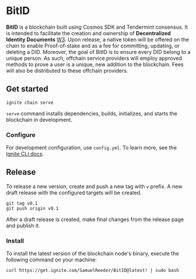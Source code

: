 # BitID
**BitID** is a blockchain built using Cosmos SDK and Tendermint consensus. It is intended to facilitate the creation and ownership of **Decentralized Identity Documents** [W3](https://www.w3.org/TR/did-core/). Upon release, a native token will be offered on the chain to enable Proof-of-stake and as a fee for committing, updating, or deleting a DID. Moreover, the goal of BitID is to ensure every DID belong to a unique person. As such, offchain service providers will employ approved methods to prove a user is a unique, new addition to the blockchain. Fees will also be distributed to these offchain providers.

## Get started

```
ignite chain serve
```

`serve` command installs dependencies, builds, initializes, and starts the blockchain in development.

### Configure

For development configuration, use `config.yml`. To learn more, see the [Ignite CLI docs](https://docs.ignite.com).

## Release
To release a new version, create and push a new tag with `v` prefix. A new draft release with the configured targets will be created.

```
git tag v0.1
git push origin v0.1
```

After a draft release is created, make final changes from the release page and publish it.

### Install
To install the latest version of the blockchain node's binary, execute the following command on your machine:

```
curl https://get.ignite.com/SamuelReeder/BitID@latest! | sudo bash
```
